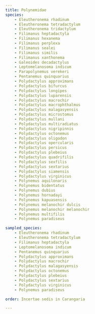 ```yaml
---
title: Polynemidae
species:
    - Eleutheronema rhadinum
    - Eleutheronema tetradactylum
    - Eleutheronema tridactylum
    - Filimanus heptadactyla
    - Filimanus hexanema
    - Filimanus perplexa
    - Filimanus sealei
    - Filimanus similis
    - Filimanus xanthonema
    - Galeoides decadactylus
    - Leptomelanosoma indicum
    - Parapolynemus verekeri
    - Pentanemus quinquarius
    - Polydactylus approximans
    - Polydactylus bifurcus
    - Polydactylus longipes
    - Polydactylus luparensis
    - Polydactylus macrochir
    - Polydactylus macrophthalmus
    - Polydactylus malagasyensis
    - Polydactylus microstomus
    - Polydactylus mullani
    - Polydactylus multiradiatus
    - Polydactylus nigripinnis
    - Polydactylus octonemus
    - Polydactylus oligodon
    - Polydactylus opercularis
    - Polydactylus persicus
    - Polydactylus plebeius
    - Polydactylus quadrifilis
    - Polydactylus sexfilis
    - Polydactylus sextarius
    - Polydactylus siamensis
    - Polydactylus virginicus
    - Polynemus aquilonaris
    - Polynemus bidentatus
    - Polynemus dubius
    - Polynemus hornadayi
    - Polynemus kapuasensis
    - Polynemus melanochir dulcis
    - Polynemus melanochir melanochir
    - Polynemus multifilis
    - Polynemus paradiseus

sampled_species:
    - Eleutheronema rhadinum
    - Eleutheronema tetradactylum
    - Filimanus heptadactyla
    - Leptomelanosoma indicum
    - Pentanemus quinquarius
    - Polydactylus approximans
    - Polydactylus macrochir
    - Polydactylus malagasyensis
    - Polydactylus octonemus
    - Polydactylus plebeius
    - Polydactylus sextarius
    - Polydactylus virginicus
    - Polynemus paradiseus

order: Incertae sedis in Carangaria

---
```

